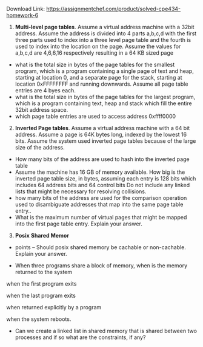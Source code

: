 Download Link: https://assignmentchef.com/product/solved-cpe434-homework-6
<br>
<ol>

 <li><strong><u> </u>Multi-level page tables</strong>. Assume a virtual address machine with a 32bit address. Assume the address is divided into 4 parts a,b,c,d with the first three parts used to index into a three level page table and the fourth is used to index into the location on the page. Assume the values for a,b,c,d are 4,6,6,16 respectively resulting in a 64 KB  sized page</li>

</ol>

<ul>

 <li>what is the total size in bytes of the page tables for the smallest program, which is a program containing a single page of  text and heap, starting at location 0, and a separate  page for the stack, starting at location 0xFFFFFFFF and running downwards.  Assume all page table entries are 4 byes each.</li>

 <li>what is the total size in bytes of the page tables for the largest program, which is a program containing text, heap and stack which fill the entire 32bit address space.</li>

 <li>which page table entries are used to access address 0xffff0000</li>

</ul>

<ol start="2">

 <li><strong><u> </u>Inverted Page tables</strong>. Assume a virtual address machine with a 64 bit address. Assume a page is 64K bytes long, indexed by the lowest 16 bits.  Assume the system used inverted page tables because of the large size of the address.</li>

</ol>

<ul>

 <li>How many bits of the address are used to hash into the inverted page table</li>

 <li>Assume the machine has 16 GB of memory available.  How big is the inverted page table size, in bytes, assuming each entry is 128  bits which includes 64 address bits and 64 control bits Do not include any linked lists that might be necessary for resolving collisions.</li>

 <li>how many bits of the address are used for the comparison operation used to disambiguate addresses that map into the same page table entry..</li>

 <li>What is the maximum number of virtual pages that might be mapped into the first page table entry. Explain your answer.</li>

</ul>

<ol start="3">

 <li><strong><u></u> Posix</strong> <strong>Shared Memor</strong></li>

</ol>

<ul>

 <li>points – Should posix shared memory be cachable or non-cachable. Explain your answer.</li>

</ul>

<ul>

 <li>When three programs share a block of memory, when is the memory returned to the system</li>

</ul>

<strong>   </strong>when the first program exits

when the last program exits

when returned explicitly by a program

when the system reboots.




<ul>

 <li>Can we create a linked list in shared memory that is shared between two processes and if so what are the constraints, if any?</li>

</ul>